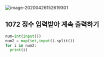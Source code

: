 ![image-20200426152619301](C:\Users\sky\AppData\Roaming\Typora\typora-user-images\image-20200426160001269.png)

## 1072 정수 입력받아 계속 출력하기

```python
num=int(input())
num2 = map(int,input().split())
for i in num2:
  print(i)

```

